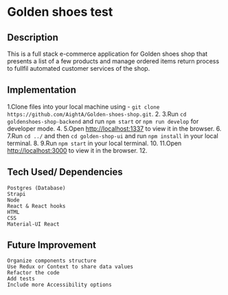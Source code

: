 # Golden shoes test

## Description

This is a full stack e-commerce application for Golden shoes shop that presents a list of a few products and manage ordered items return process to fullfil automated customer services of the shop.

## Implementation

1.Clone files into your local machine using - `git clone https://github.com/AightA/Golden-shoes-shop.git`. 
2.
3.Run `cd goldenshoes-shop-backend` and run `npm start` or `npm run develop` for developer mode. 
4.
5.Open [http://localhost:1337](http://localhost:1337) to view it in the browser. 
6.
7.Run `cd ../` and then `cd golden-shop-ui` and run `npm install` in your local terminal. 
8.
9.Run `npm start` in your local terminal. 
10.
11.Open [http://localhost:3000](http://localhost:3000) to view it in the browser. 
12.

## Tech Used/ Dependencies

    Postgres (Database)
    Strapi
    Node
    React & React hooks
    HTML
    CSS
    Material-UI React

## Future Improvement

    Organize components structure
    Use Redux or Context to share data values
    Refactor the code
    Add tests
    Include more Accessibility options
